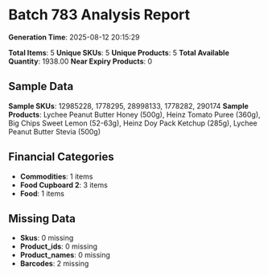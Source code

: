 # Batch 783 Analysis Report

**Generation Time**: 2025-08-12 20:15:29

**Total Items**: 5
**Unique SKUs**: 5
**Unique Products**: 5
**Total Available Quantity**: 1938.00
**Near Expiry Products**: 0

## Sample Data
**Sample SKUs**: 12985228, 1778295, 28998133, 1778282, 290174
**Sample Products**: Lychee Peanut Butter Honey (500g), Heinz Tomato Puree (360g), Big Chips Sweet Lemon (52-63g), Heinz Doy Pack Ketchup (285g), Lychee Peanut Butter Stevia (500g)

## Financial Categories
- **Commodities**: 1 items
- **Food Cupboard 2**: 3 items
- **Food**: 1 items

## Missing Data
- **Skus**: 0 missing
- **Product_ids**: 0 missing
- **Product_names**: 0 missing
- **Barcodes**: 2 missing
